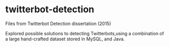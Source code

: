 # twitterbot-detection

Files from Twitterbot Detection dissertation (2015)

Explored possible solutions to detecting Twitterbots,using a combination of a large hand-crafted dataset stored in MySQL, and Java.
